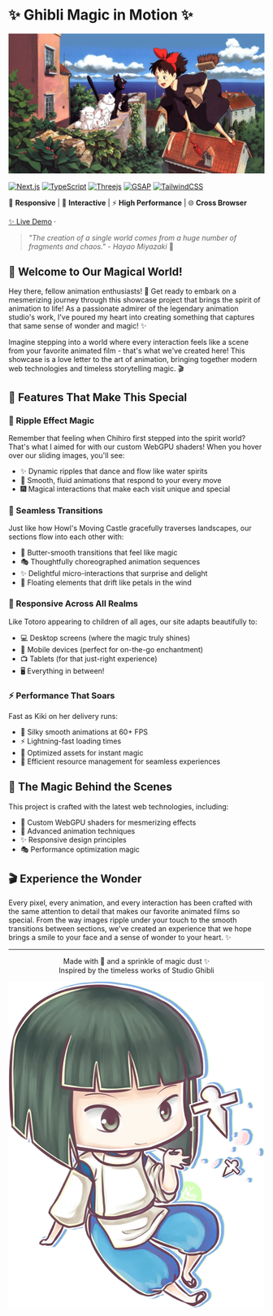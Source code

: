 # ✨ Ghibli Magic in Motion ✨

![Ghibli Inspired](/public//img/banner.webp)

<div>

[![Next.js](https://img.shields.io/badge/Next.js-15-black?style=for-the-badge&logo=next.js)](https://nextjs.org/)
[![TypeScript](https://img.shields.io/badge/TypeScript-5.0-blue?style=for-the-badge&logo=typescript)](https://www.typescriptlang.org/)
[![Threejs](https://img.shields.io/badge/Three.js-0.173.0-black?style=for-the-badge&logo=three.js)](https://threejs.org/docs/)
[![GSAP](https://img.shields.io/badge/GSAP-3.12.7-ff69b4?style=for-the-badge&logo=gsap)](https://gsap.com/)
[![TailwindCSS](https://img.shields.io/badge/TailwindCSS-3.0-38B2AC?style=for-the-badge&logo=tailwind-css)](https://tailwindcss.com/)

📱 **Responsive** | 🎨 **Interactive** | ⚡ **High Performance** | 🌐 **Cross Browser**

[✨ Live Demo](https://landing-lime-one.vercel.app/) ·

</div>

> _"The creation of a single world comes from a huge number of fragments and chaos." - Hayao Miyazaki_ 🌱

## 🌟 Welcome to Our Magical World!

Hey there, fellow animation enthusiasts! 👋 Get ready to embark on a mesmerizing journey through this showcase project that brings the spirit of animation to life! As a passionate admirer of the legendary animation studio's work, I've poured my heart into creating something that captures that same sense of wonder and magic! ✨

Imagine stepping into a world where every interaction feels like a scene from your favorite animated film - that's what we've created here! This showcase is a love letter to the art of animation, bringing together modern web technologies and timeless storytelling magic. 🎬

## 🎨 Features That Make This Special

### 🌊 Ripple Effect Magic

Remember that feeling when Chihiro first stepped into the spirit world? That's what I aimed for with our custom WebGPU shaders! When you hover over our sliding images, you'll see:

- ✨ Dynamic ripples that dance and flow like water spirits
- 🎯 Smooth, fluid animations that respond to your every move
- 🎆 Magical interactions that make each visit unique and special

### 🎠 Seamless Transitions

Just like how Howl's Moving Castle gracefully traverses landscapes, our sections flow into each other with:

- 🌈 Butter-smooth transitions that feel like magic
- 🎭 Thoughtfully choreographed animation sequences
- ✨ Delightful micro-interactions that surprise and delight
- 🌸 Floating elements that drift like petals in the wind

### 📱 Responsive Across All Realms

Like Totoro appearing to children of all ages, our site adapts beautifully to:

- 💻 Desktop screens (where the magic truly shines)
- 📱 Mobile devices (perfect for on-the-go enchantment)
- 📺 Tablets (for that just-right experience)
- 🖥️ Everything in between!

### ⚡ Performance That Soars

Fast as Kiki on her delivery runs:

- 🚀 Silky smooth animations at 60+ FPS
- ⚡ Lightning-fast loading times
- 🎯 Optimized assets for instant magic
- 🌟 Efficient resource management for seamless experiences

## 💫 The Magic Behind the Scenes

This project is crafted with the latest web technologies, including:

- 🎨 Custom WebGPU shaders for mesmerizing effects
- 🌊 Advanced animation techniques
- ✨ Responsive design principles
- 🎭 Performance optimization magic

## 🎬 Experience the Wonder

Every pixel, every animation, and every interaction has been crafted with the same attention to detail that makes our favorite animated films so special. From the way images ripple under your touch to the smooth transitions between sections, we've created an experience that we hope brings a smile to your face and a sense of wonder to your heart. ✨

---

<p align="center">
Made with 💖 and a sprinkle of magic dust ✨
<br>
Inspired by the timeless works of Studio Ghibli
</p>

![Footer Image](/public//img/haku.webp)
